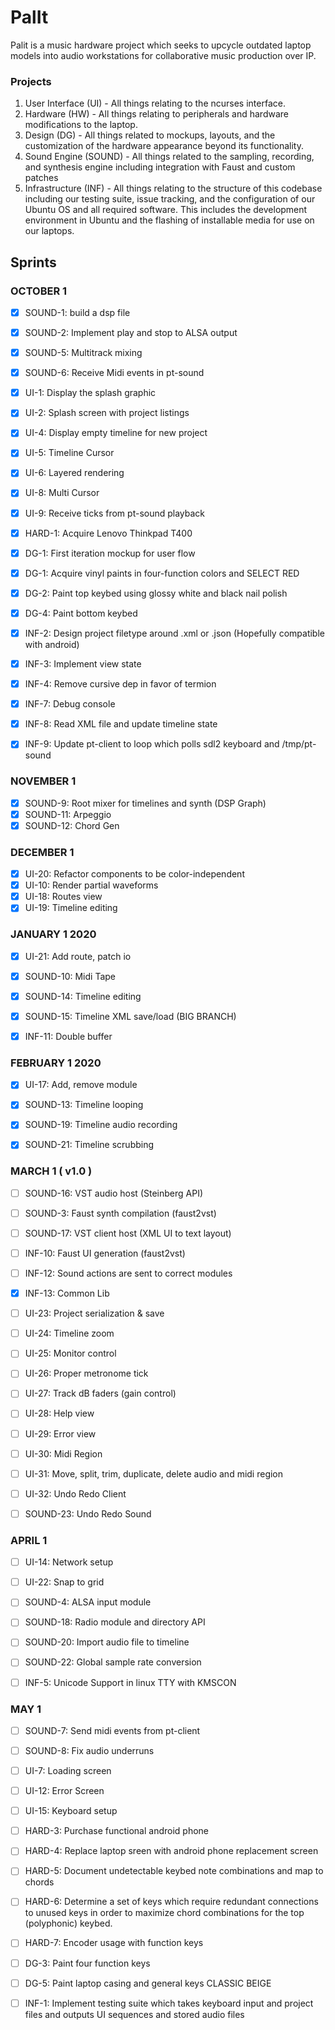 # PalIt

Palit is a music hardware project which seeks to upcycle outdated laptop models into audio workstations for collaborative music production over IP. 

### Projects
1. User Interface (UI) - All things relating to the ncurses interface.
2. Hardware (HW) - All things relating to peripherals and hardware modifications to the laptop.
3. Design (DG) - All things related to mockups, layouts, and the customization of the hardware appearance beyond its functionality.
4. Sound Engine (SOUND) - All things related to the sampling, recording, and synthesis engine including integration with Faust and custom patches
5. Infrastructure (INF) - All things relating to the structure of this codebase including our testing suite, issue tracking, and the configuration of our Ubuntu OS and all required software. This includes the development environment in Ubuntu and the flashing of installable media for use on our laptops.  

## Sprints

### OCTOBER 1

- [X] SOUND-1: build a dsp file
- [X] SOUND-2: Implement play and stop to ALSA output
- [X] SOUND-5: Multitrack mixing
- [X] SOUND-6: Receive Midi events in pt-sound

- [X] UI-1: Display the splash graphic
- [X] UI-2: Splash screen with project listings
- [X] UI-4: Display empty timeline for new project
- [X] UI-5: Timeline Cursor
- [X] UI-6: Layered rendering
- [X] UI-8: Multi Cursor
- [X] UI-9: Receive ticks from pt-sound playback

- [X] HARD-1: Acquire Lenovo Thinkpad T400

- [X] DG-1: First iteration mockup for user flow 
- [X] DG-1: Acquire vinyl paints in four-function colors and SELECT RED
- [X] DG-2: Paint top keybed using glossy white and black nail polish
- [X] DG-4: Paint bottom keybed

- [X] INF-2: Design project filetype around .xml or .json (Hopefully compatible with android)
- [X] INF-3: Implement view state
- [X] INF-4: Remove cursive dep in favor of termion
- [X] INF-7: Debug console
- [X] INF-8: Read XML file and update timeline state
- [X] INF-9: Update pt-client to loop which polls sdl2 keyboard and /tmp/pt-sound

### NOVEMBER 1

- [X] SOUND-9: Root mixer for timelines and synth (DSP Graph)
- [X] SOUND-11: Arpeggio
- [X] SOUND-12: Chord Gen

### DECEMBER 1

- [X] UI-20: Refactor components to be color-independent
- [X] UI-10: Render partial waveforms
- [X] UI-18: Routes view
- [X] UI-19: Timeline editing

### JANUARY 1 2020

- [X] UI-21: Add route, patch io

- [X] SOUND-10: Midi Tape
- [X] SOUND-14: Timeline editing
- [X] SOUND-15: Timeline XML save/load (BIG BRANCH)

- [X] INF-11: Double buffer

### FEBRUARY 1 2020

- [X] UI-17: Add, remove module 

- [X] SOUND-13: Timeline looping
- [X] SOUND-19: Timeline audio recording
- [X] SOUND-21: Timeline scrubbing

### MARCH 1 ( v1.0 )

- [ ] SOUND-16: VST audio host (Steinberg API)
- [ ] SOUND-3: Faust synth compilation (faust2vst)
- [ ] SOUND-17: VST client host (XML UI to text layout)

- [ ] INF-10: Faust UI generation (faust2vst)
- [ ] INF-12: Sound actions are sent to correct modules
- [X] INF-13: Common Lib

- [ ] UI-23: Project serialization & save 
- [ ] UI-24: Timeline zoom
- [ ] UI-25: Monitor control
- [ ] UI-26: Proper metronome tick
- [ ] UI-27: Track dB faders (gain control)
- [ ] UI-28: Help view
- [ ] UI-29: Error view
- [ ] UI-30: Midi Region
- [ ] UI-31: Move, split, trim, duplicate, delete audio and midi region
- [ ] UI-32: Undo Redo Client

- [ ] SOUND-23: Undo Redo Sound

### APRIL 1

- [ ] UI-14: Network setup
- [ ] UI-22: Snap to grid

- [ ] SOUND-4: ALSA input module
- [ ] SOUND-18: Radio module and directory API
- [ ] SOUND-20: Import audio file to timeline
- [ ] SOUND-22: Global sample rate conversion

- [ ] INF-5: Unicode Support in linux TTY with KMSCON

### MAY 1

- [ ] SOUND-7: Send midi events from pt-client
- [ ] SOUND-8: Fix audio underruns

- [ ] UI-7: Loading screen
- [ ] UI-12: Error Screen
- [ ] UI-15: Keyboard setup

- [ ] HARD-3: Purchase functional android phone
- [ ] HARD-4: Replace laptop sreen with android phone replacement screen
- [ ] HARD-5: Document undetectable keybed note combinations and map to chords
- [ ] HARD-6: Determine a set of keys which require redundant connections to unused keys in order to maximize chord combinations for the top (polyphonic) keybed.
- [ ] HARD-7: Encoder usage with function keys

- [ ] DG-3: Paint four function keys
- [ ] DG-5: Paint laptop casing and general keys CLASSIC BEIGE

- [ ] INF-1: Implement testing suite which takes keyboard input and project files and outputs UI sequences and stored audio files

